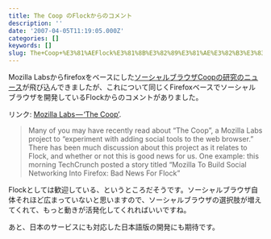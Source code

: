 ```yaml
---
title: The Coop のFlockからのコメント
description: ''
date: '2007-04-05T11:19:05.000Z'
categories: []
keywords: []
slug: The+Coop+%E3%81%AEFlock%E3%81%8B%E3%82%89%E3%81%AE%E3%82%B3%E3%83%A1%E3%83%B3%E3%83%88
---
```

Mozilla Labsからfirefoxをベースにした[ソーシャルブラウザCoopの研究のニュース](http://jp.techcrunch.com/archives/mozilla-to-build-social-features-into-firefox-bad-news-for-flock/)が飛び込んできましたが、これについて同じくFirefoxベースでソーシャルブラウザを開発しているFlockからのコメントがありました。

リンク: [Mozilla Labs — ‘The Coop’](http://www.flock.com/blog/mozilla-labs-the-coop "Mozilla Labs - 'The Coop'").

> Many of you may have recently read about “The Coop”, a Mozilla Labs project to “experiment with adding social tools to the web browser.” There has been much discussion about this project as it relates to Flock, and whether or not this is good news for us. One example: this morning TechCrunch posted a story titled “Mozilla To Build Social Networking Into Firefox: Bad News For Flock”

Flockとしては歓迎している、というところだそうです。ソーシャルブラウザ自体それほど広まっていないと思いますので、ソーシャルブラウザの選択肢が増えてくれて、もっと動きが活発化してくれればいいですね。

あと、日本のサービスにも対応した日本語版の開発にも期待です。